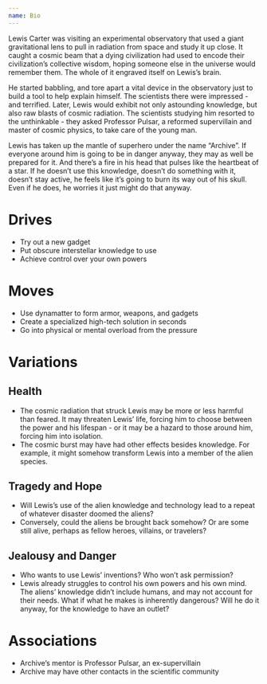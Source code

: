```yaml
---
name: Bio
---
```


Lewis Carter was visiting an experimental observatory that used a giant gravitational lens to pull in radiation from space and study it up close. It caught a cosmic beam that a dying civilization had used to encode their civilization’s collective wisdom, hoping someone else in the universe would remember them. The whole of it engraved itself on Lewis’s brain.

He started babbling, and tore apart a vital device in the observatory just to build a tool to help explain himself. The scientists there were impressed - and terrified. Later, Lewis would exhibit not only astounding knowledge, but also raw blasts of cosmic radiation. The scientists studying him resorted to the unthinkable - they asked Professor Pulsar, a reformed supervillain and master of cosmic physics, to take care of the young man.

Lewis has taken up the mantle of superhero under the name “Archive”. If everyone around him is going to be in danger anyway, they may as well be prepared for it. And there’s a fire in his head that pulses like the heartbeat of a star. If he doesn’t use this knowledge, doesn’t do something with it, doesn’t stay active, he feels like it’s going to burn its way out of his skull. Even if he does, he worries it just might do that anyway.

# Drives

- Try out a new gadget
- Put obscure interstellar knowledge to use
- Achieve control over your own powers

# Moves

- Use dynamatter to form armor, weapons, and gadgets
- Create a specialized high-tech solution in seconds
- Go into physical or mental overload from the pressure

# Variations

## Health

- The cosmic radiation that struck Lewis may be more or less harmful than feared. It may threaten Lewis’ life, forcing him to choose between the power and his lifespan - or it may be a hazard to those around him, forcing him into isolation.
- The cosmic burst may have had other effects besides knowledge. For example, it might somehow transform Lewis into a member of the alien species.

## Tragedy and Hope

- Will Lewis’s use of the alien knowledge and technology lead to a repeat of whatever disaster doomed the aliens?
- Conversely, could the aliens be brought back somehow? Or are some still alive, perhaps as fellow heroes, villains, or travelers?

## Jealousy and Danger

- Who wants to use Lewis’ inventions? Who won’t ask permission?
- Lewis already struggles to control his own powers and his own mind. The aliens’ knowledge didn’t include humans, and may not account for their needs. What if what he makes is inherently dangerous? Will he do it anyway, for the knowledge to have an outlet?

# Associations

- Archive’s mentor is Professor Pulsar, an ex-supervillain
- Archive may have other contacts in the scientific community